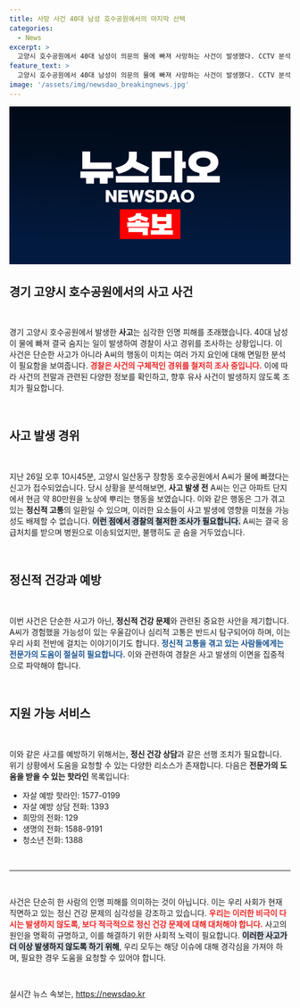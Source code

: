 ```yaml
---
title: 사망 사건 40대 남성 호수공원에서의 마지막 선택
categories:
  - News
excerpt: >
  고양시 호수공원에서 40대 남성이 의문의 물에 빠져 사망하는 사건이 발생했다. CCTV 분석 결과, 그는 사고 전 현금을 뿌리고 뛰어들었으며, 경찰은 그 경위를 조사 중이다. 언제든 도움받을 수 있는 핫라인도 안내한다.
feature_text: >
  고양시 호수공원에서 40대 남성이 의문의 물에 빠져 사망하는 사건이 발생했다. CCTV 분석 결과, 그는 사고 전 현금을 뿌리고 뛰어들었으며, 경찰은 그 경위를 조사 중이다. 언제든 도움받을 수 있는 핫라인도 안내한다.
image: '/assets/img/newsdao_breakingnews.jpg'
---
```


<p><img src="/assets/img/newsdao_breakingnews.jpg" alt="implanttips 속보" /></p>

<h2 data-ke-size="size26">경기 고양시 호수공원에서의 사고 사건</h2>

<p data-ke-size="size16">&nbsp;</p>

<p data-ke-size="size16">경기 고양시 호수공원에서 발생한 <b>사고</b>는 심각한 인명 피해를 초래했습니다. 40대 남성이 물에 빠져 결국 숨지는 일이 발생하여 경찰이 사고 경위를 조사하는 상황입니다. 이 사건은 단순한 사고가 아니라 A씨의 행동이 미치는 여러 가지 요인에 대해 면밀한 분석이 필요함을 보여줍니다. <b><span style="color: #ee2323;">경찰은 사건의 구체적인 경위를 철저히 조사 중입니다.</span></b> 이에 따라 사건의 전말과 관련된 다양한 정보를 확인하고, 향후 유사 사건이 발생하지 않도록 조치가 필요합니다.</p>

<p data-ke-size="size16">&nbsp;</p>

<h2 data-ke-size="size26">사고 발생 경위</h2>

<p data-ke-size="size16">&nbsp;</p>

<p data-ke-size="size16">지난 26일 오후 10시45분, 고양시 일산동구 장항동 호수공원에서 A씨가 물에 빠졌다는 신고가 접수되었습니다. 당시 상황을 분석해보면, <b>사고 발생 전</b> A씨는 인근 아파트 단지에서 현금 약 80만원을 노상에 뿌리는 행동을 보였습니다. 이와 같은 행동은 그가 겪고 있는 <b>정신적 고통</b>의 일환일 수 있으며, 이러한 요소들이 사고 발생에 영향을 미쳤을 가능성도 배제할 수 없습니다. <b><span style="background-color: #21538527;">이런 점에서 경찰의 철저한 조사가 필요합니다.</span></b> A씨는 결국 응급처치를 받으며 병원으로 이송되었지만, 불행히도 곧 숨을 거두었습니다.</p>

<p data-ke-size="size16">&nbsp;</p>

<h2 data-ke-size="size26">정신적 건강과 예방</h2>

<p data-ke-size="size16">&nbsp;</p>

<p data-ke-size="size16">이번 사건은 단순한 사고가 아닌, <b>정신적 건강 문제</b>와 관련된 중요한 사안을 제기합니다. A씨가 경험했을 가능성이 있는 우울감이나 심리적 고통은 반드시 탐구되어야 하며, 이는 우리 사회 전반에 걸치는 이야기이기도 합니다. <b><span style="color: #1a5490;">정신적 고통을 겪고 있는 사람들에게는 전문가의 도움이 절실히 필요합니다.</span></b> 이와 관련하여 경찰은 사고 발생의 이면을 집중적으로 파악해야 합니다.</p>

<p data-ke-size="size16">&nbsp;</p>

<h2 data-ke-size="size26">지원 가능 서비스</h2>

<p data-ke-size="size16">&nbsp;</p>

<p data-ke-size="size16">이와 같은 사고를 예방하기 위해서는, <b>정신 건강 상담</b>과 같은 선행 조치가 필요합니다. 위기 상황에서 도움을 요청할 수 있는 다양한 리소스가 존재합니다. 다음은 <b>전문가의 도움을 받을 수 있는 핫라인</b> 목록입니다:</p>

<ul>
    <li>자살 예방 핫라인: 1577-0199</li>
    <li>자살 예방 상담 전화: 1393</li>
    <li>희망의 전화: 129</li>
    <li>생명의 전화: 1588-9191</li>
    <li>청소년 전화: 1388</li>
</ul>

<p data-ke-size="size16">&nbsp;</p>

<hr>

<p data-ke-size="size16">&nbsp;</p>

<p data-ke-size="size16">사건은 단순히 한 사람의 인명 피해를 의미하는 것이 아닙니다. 이는 우리 사회가 현재 직면하고 있는 정신 건강 문제의 심각성을 강조하고 있습니다. <b><span style="color: #ee2323;">우리는 이러한 비극이 다시는 발생하지 않도록, 보다 적극적으로 정신 건강 문제에 대해 대처해야 합니다.</span></b> 사고의 원인을 명확히 규명하고, 이를 해결하기 위한 사회적 노력이 필요합니다. <b><span style="background-color: #21538527;">이러한 사고가 더 이상 발생하지 않도록 하기 위해</span></b>, 우리 모두는 해당 이슈에 대해 경각심을 가져야 하며, 필요한 경우 도움을 요청할 수 있어야 합니다.</p>

<p data-ke-size="size16">&nbsp;</p>
실시간 뉴스 속보는, <a href="https://newsdao.kr" rel="dofollow">https://newsdao.kr</a>


